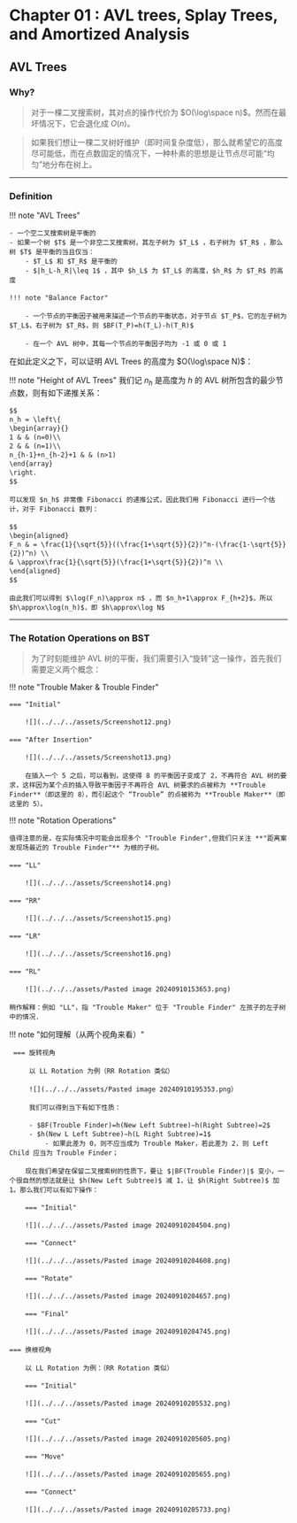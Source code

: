 # Chapter 01 : AVL trees, Splay Trees, and Amortized Analysis

## AVL Trees

### Why?

>对于一棵二叉搜索树，其对点的操作代价为 $O(\log⁡\space n)$。然而在最坏情况下，它会退化成 $O(n)$。

>如果我们想让一棵二叉树好维护（即时间复杂度低），那么就希望它的高度尽可能低，而在点数固定的情况下，一种朴素的思想是让节点尽可能“均匀”地分布在树上。
***
### Definition

!!! note "AVL Trees"

	- 一个空二叉搜索树是平衡的
	- 如果一个树 $T$ 是一个非空二叉搜索树，其左子树为 $T_L$ ，右子树为 $T_R$ ，那么树 $T$ 是平衡的当且仅当：
		- $T_L$ 和 $T_R$ 是平衡的
		- $|h_L-h_R|\leq 1$ ，其中 $h_L$ 为 $T_L$ 的高度，$h_R$ 为 $T_R$ 的高度	

	!!! note "Balance Factor"

		- 一个节点的平衡因子被用来描述一个节点的平衡状态，对于节点 $T_P$，它的左子树为 $T_L$​，右子树为 $T_R$​，则 $BF(T_P)=h(T_L)-h(T_R)$
	
		- 在一个 AVL 树中，其每一个节点的平衡因子均为 -1 或 0 或 1

在如此定义之下，可以证明 AVL Trees 的高度为 $O(\log\space N)$：

!!! note "Height of AVL Trees"
	我们记 $n_h$ 是高度为 $h$ 的 AVL 树所包含的最少节点数，则有如下递推关系：
	
	$$
	n_h = \left\{
	\begin{array}{}
	1 & & (n=0)\\
	2 & & (n=1)\\
	n_{h-1}+n_{h-2}+1 & & (n>1)
	\end{array}
	\right.
	$$
	
	可以发现 $n_h$ 非常像 Fibonacci 的递推公式，因此我们用 Fibonacci 进行一个估计，对于 Fibonacci 数列：
	
	$$
	\begin{aligned}
	F_n & = \frac{1}{\sqrt{5}}((\frac{1+\sqrt{5}}{2})^n-(\frac{1-\sqrt{5}}{2})^n) \\
	& \approx\frac{1}{\sqrt{5}}(\frac{1+\sqrt{5}}{2})^n \\
	\end{aligned}
	$$
	
	由此我们可以得到 $\log(F_n)\approx n$ ，而 $n_h+1\approx F_{h+2}$，所以 $h\approx\log(n_h)$，即 $h\approx\log N$

***
### The Rotation Operations on BST

> 为了时刻能维护 AVL 树的平衡，我们需要引入“旋转”这一操作，首先我们需要定义两个概念：

!!! note "Trouble Maker & Trouble Finder"

	=== "Initial"
	
		![](../../../assets/Screenshot12.png)
	
	=== "After Insertion"
	
		![](../../../assets/Screenshot13.png)
	
		在插入一个 5 之后，可以看到，这使得 8 的平衡因子变成了 2，不再符合 AVL 树的要求，这样因为某个点的插入导致平衡因子不再符合 AVL 树要求的点被称为 **Trouble Finder**（即这里的 8），而引起这个 “Trouble” 的点被称为 **Trouble Maker**（即这里的 5）。
	
!!! note "Rotation Operations"

	值得注意的是，在实际情况中可能会出现多个 "Trouble Finder",但我们只关注 **"距离案发现场最近的 Trouble Finder"** 为根的子树。
	
	=== "LL"
	
		![](../../../assets/Screenshot14.png)
	
	=== "RR"
	
		![](../../../assets/Screenshot15.png)
	
	=== "LR"
	
		![](../../../assets/Screenshot16.png)
	
	=== "RL"
		
		![](../../../assets/Pasted image 20240910153653.png)
		
	稍作解释：例如 "LL"，指 "Trouble Maker" 位于 "Trouble Finder" 左孩子的左子树中的情况.

!!! note "如何理解（从两个视角来看）"

	 === 旋转视角
	 
		 以 LL Rotation 为例（RR Rotation 类似）
	 
		 ![](../../../assets/Pasted image 20240910195353.png）
	 
		 我们可以得到当下有如下性质：
	 
		 - $BF(Trouble Finder)=h(New Left Subtree)−h(Right Subtree)=2$
		 - $h(New L Left Subtree)−h(L Right Subtree)=1$
			 - 如果此差为 0，则不应当成为 Trouble Maker，若此差为 2，则 Left Child 应当为 Trouble Finder；
	
		现在我们希望在保留二叉搜索树的性质下，要让 $∣BF(Trouble Finder)∣$ 变小，一个很自然的想法就是让 $h(New Left Subtree)$ 减 1，让 $h(Right Subtree)$ 加 1。那么我们可以有如下操作：
	
		=== "Initial"
	
		![](../../../assets/Pasted image 20240910204504.png)
	
		=== "Connect"
	
		![](../../../assets/Pasted image 20240910204608.png)
	
		=== "Rotate"
	
		![](../../../assets/Pasted image 20240910204657.png)
	
		=== "Final"
	
		![](../../../assets/Pasted image 20240910204745.png)
	
	=== 换根视角
	
		以 LL Rotation 为例：（RR Rotation 类似）
		
		=== "Initial"
		
		![](../../../assets/Pasted image 20240910205532.png)
		
		=== "Cut"
		
		![](../../../assets/Pasted image 20240910205605.png)
		
		=== "Move"
		
		![](../../../assets/Pasted image 20240910205655.png)
		
		=== "Connect"
		
		![](../../../assets/Pasted image 20240910205733.png)